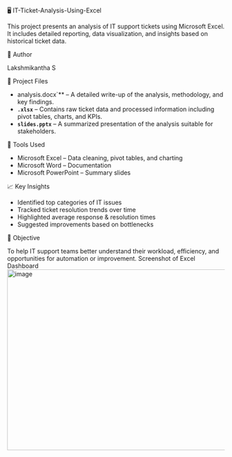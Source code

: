  🖥️ IT-Ticket-Analysis-Using-Excel

This project presents an analysis of IT support tickets using Microsoft Excel. It includes detailed reporting, data visualization, and insights based on historical ticket data.

 👤 Author

 Lakshmikantha S

 📁 Project Files

- analysis.docx`** – A detailed write-up of the analysis, methodology, and key findings.
- **`.xlsx`** – Contains raw ticket data and processed information including pivot tables, charts, and KPIs.
- **`slides.pptx`** – A summarized presentation of the analysis suitable for stakeholders.

 🧰 Tools Used

- Microsoft Excel – Data cleaning, pivot tables, and charting
- Microsoft Word – Documentation
- Microsoft PowerPoint – Summary slides

 📈 Key Insights

- Identified top categories of IT issues
- Tracked ticket resolution trends over time
- Highlighted average response & resolution times
- Suggested improvements based on bottlenecks

 🚀 Objective

To help IT support teams better understand their workload, efficiency, and opportunities for automation or improvement.
Screenshot of Excel Dashboard
<img width="869" height="419" alt="image" src="https://github.com/user-attachments/assets/a1090f84-5ed3-48fd-9912-7eb2c89ca3d3" />


